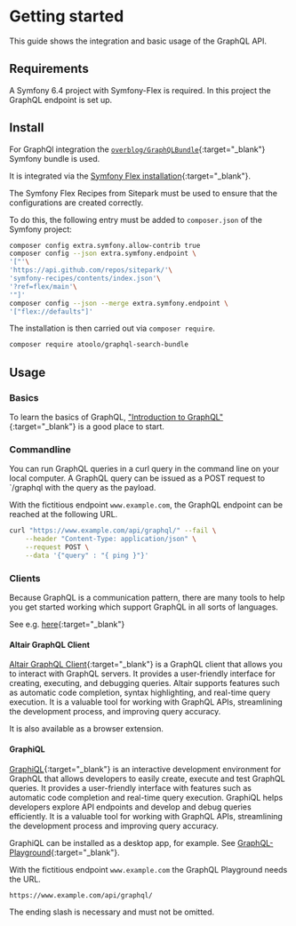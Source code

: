 # Getting started

This guide shows the integration and basic usage of the GraphQL API.

## Requirements

A Symfony 6.4 project with Symfony-Flex is required. In this project the GraphQL endpoint is set up.

## Install

For GraphQl integration the [`overblog/GraphQLBundle`](https://github.com/overblog/GraphQLBundle){:target="\_blank"} Symfony bundle is used.

It is integrated via the [Symfony Flex installation](https://github.com/overblog/GraphQLBundle/blob/master/docs/index.md#symfony-flex-installation){:target="\_blank"}.

The Symfony Flex Recipes from Sitepark must be used to ensure that the configurations are created correctly.

To do this, the following entry must be added to `composer.json` of the Symfony project:

```sh
composer config extra.symfony.allow-contrib true
composer config --json extra.symfony.endpoint \
'["'\
'https://api.github.com/repos/sitepark/'\
'symfony-recipes/contents/index.json'\
'?ref=flex/main'\
'"]'
composer config --json --merge extra.symfony.endpoint \
'["flex://defaults"]'
```

The installation is then carried out via `composer require`.

```sh
composer require atoolo/graphql-search-bundle
```

## Usage

### Basics

To learn the basics of GraphQL, ["Introduction to GraphQL"](https://graphql.org/learn/){:target="\_blank"} is a good place to start.

### Commandline

You can run GraphQL queries in a curl query in the command line on your local computer. A GraphQL query can be issued as a POST request to `/graphql with the query as the payload.

With the fictitious endpoint `www.example.com`, the GraphQL endpoint can be reached at the following URL.

```sh
curl "https://www.example.com/api/graphql/" --fail \
    --header "Content-Type: application/json" \
    --request POST \
    --data '{"query" : "{ ping }"}'
```

### Clients

Because GraphQL is a communication pattern, there are many tools to help you get started working which support GraphQL in all sorts of languages.

See e.g. [here](https://graphql.org/community/tools-and-libraries/){:target="\_blank"}

#### Altair GraphQL Client

[Altair GraphQL Client](https://altairgraphql.dev/){:target="\_blank"} is a GraphQL client that allows you to interact with GraphQL servers. It provides a user-friendly interface for creating, executing, and debugging queries. Altair supports features such as automatic code completion, syntax highlighting, and real-time query execution. It is a valuable tool for working with GraphQL APIs, streamlining the development process, and improving query accuracy.

It is also available as a browser extension.

#### GraphiQL

[GraphiQL](https://github.com/graphql/graphiql){:target="\_blank"} is an interactive development environment for GraphQL that allows developers to easily create, execute and test GraphQL queries. It provides a user-friendly interface with features such as automatic code completion and real-time query execution. GraphiQL helps developers explore API endpoints and develop and debug queries efficiently. It is a valuable tool for working with GraphQL APIs, streamlining the development process and improving query accuracy.

GraphiQL can be installed as a desktop app, for example. See [GraphQL-Playground](https://github.com/graphql/graphql-playground){:target="\_blank"}.

With the fictitious endpoint `www.example.com` the GraphQL Playground needs the URL.

`https://www.example.com/api/graphql/`

The ending slash is necessary and must not be omitted.
